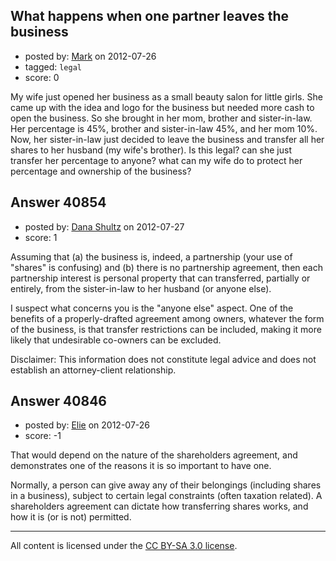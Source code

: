 ## What happens when one partner leaves the business

- posted by: [Mark](https://stackexchange.com/users/-1/18945-mark) on 2012-07-26
- tagged: `legal`
- score: 0

My wife just opened her business as a small beauty salon for little girls. She came up with the idea and logo for the business but needed more cash to open the business. So she brought in her mom, brother and sister-in-law. Her percentage is 45%, brother and sister-in-law 45%, and her mom 10%. 
Now, her sister-in-law just decided to leave the business and transfer all her shares to her husband (my wife's brother). Is this legal? can she just transfer her percentage to anyone? what can my wife do to protect her percentage and ownership of the business? 


## Answer 40854

- posted by: [Dana Shultz](https://stackexchange.com/users/-1/1841-dana-shultz) on 2012-07-27
- score: 1

Assuming that (a) the business is, indeed, a partnership (your use of "shares" is confusing) and (b) there is no partnership agreement, then each partnership interest is personal property that can transferred, partially or entirely, from the sister-in-law to her husband (or anyone else).

I suspect what concerns you is the "anyone else" aspect. One of the benefits of a properly-drafted agreement among owners, whatever the form of the business, is that transfer restrictions can be included, making it more likely that undesirable co-owners can be excluded.

Disclaimer: This information does not constitute legal advice and does not establish an attorney-client relationship.


## Answer 40846

- posted by: [Elie](https://stackexchange.com/users/-1/1752-elie) on 2012-07-26
- score: -1

That would depend on the nature of the shareholders agreement, and demonstrates one of the reasons it is so important to have one.

Normally, a person can give away any of their belongings (including shares in a business), subject to certain legal constraints (often taxation related). A shareholders agreement can dictate how transferring shares works, and how it is (or is not) permitted.



---

All content is licensed under the [CC BY-SA 3.0 license](https://creativecommons.org/licenses/by-sa/3.0/).
